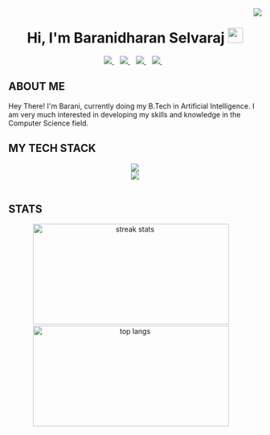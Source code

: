 <img align="right" src="https://visitcount.itsvg.in/api?id=thespectacular314&label=Profile%20Views&color=1&icon=8&pretty=true"/>
<h1 align="center">Hi, I'm Baranidharan Selvaraj <img src="https://user-images.githubusercontent.com/39955420/147578264-bae0526c-028a-49d2-8af8-d08bb4edbd2a.gif" height="30" width="30"></h1>
<div align="center">
  <a href="https://www.linkedin.com/in/baranidharan-selvaraj-59bb02293/">
    <img src="https://img.shields.io/badge/linkedin-%230077B5.svg?&style=solid&logo=linkedin&logoColor=white" />
  </a>&nbsp;&nbsp;

  <a href="https://www.instagram.com/im_barani14/">
    <img src="https://img.shields.io/badge/Instagram-E4405F?style=solid&logo=instagram&logoColor=white" />
  </a>&nbsp;&nbsp;

  <a href="https://twitter.com/im_barani14">
    <img src="https://img.shields.io/badge/Twitter/X-000000?style=solid&logo=x&logoColor=white" />
  </a>&nbsp;&nbsp;

  <a href="mailto:baranidharans2005@gmail.com">
    <img src="https://img.shields.io/badge/Mail-EA4335?style=solid&logo=gmail&logoColor=white" />
  </a>&nbsp;&nbsp;
</div>

<h2>ABOUT ME</h2>
Hey There! I'm Barani, currently doing my B.Tech in Artificial Intelligence. I am very much interested in developing my skills and knowledge in the Computer Science field.
<br/>

<h2>MY TECH STACK</h2>
<div align="center">
    <img src="https://skillicons.dev/icons?i=python,c,cpp,java,html,css,js,vscode,tensorflow,opencv" /><br>
    <img src="https://skillicons.dev/icons?i=docker,firebase,flask,mysql,matlab,windows,ubuntu" /><br>
</div>
<br/>

<h2>STATS</h2> 
<div align="center">
  <img width=390 height=200 src="https://github-readme-streak-stats-salesp07.vercel.app/?user=thespectacular314&count_private=true&theme=dark&border_radius=10" alt="streak stats"/>&nbsp;&nbsp&nbsp;&nbsp;
  <img width=390 height=200 src="https://github-readme-stats-salesp07.vercel.app/api/top-langs/?username=thespectacular314&hide=HTML&langs_count=8&layout=compact&theme=dark&border_radius=10&size_weight=0.5&count_weight=0.5&exclude_repo=github-readme-stats" alt="top langs" />&nbsp;&nbsp&nbsp;&nbsp;
</div>
